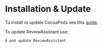 # Installation & Update

To install or update CocoaPods see this [guide](http://docs.cocoapods.org/guides/installing_cocoapods.html).

To update ReviewAssistant use:

```shell
$ pod update ReviewAssistant
```

[//]: # (## 0.1.0.1)

[//]: # (##### Enhancements)

[//]: # (* Enhancement)

[//]: # (##### Bug Fixes)

[//]: # (* Bug fix)
